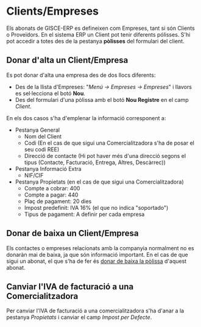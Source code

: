 # Clients/Empreses

Els abonats de GISCE-ERP es defineixen com Empreses, tant si són Clients o Proveïdors.
En el sistema ERP un Client pot tenir diferents pólisses. S'hi pot accedir a totes
des de la pestanya **pòlisses** del formulari del client.

## Donar d'alta un Client/Empresa

Es pot donar d'alta una empresa des de dos llocs diferents:

* Des de la llista d'Empreses: "_Menú → Empreses → Empreses_" i llavors es
  sel·lecciona el botó **Nou**.
* Des del formulari d'una pòlissa amb el botó **Nou Registre** en el camp _Client_.

En els dos casos s'ha d'emplenar la informació corresponent a:

* Pestanya General
  * Nom del Client
  * Codi (En el cas de que sigui una Comercialitzadora s'ha de posar el seu codi REE)
  * Direcció de contacte (Hi pot haver més d'una direcció segons el tipus
    (Contacte, Facturació, Entrega, Altres, Descàrrec))
* Pestanya Informació Extra
  * NIF/CIF
* Pestanya Propietats (en el cas de que sigui una Comercialitzadora)
  * Compte a cobrar: 400
  * Compte a pagar: 440
  * Plaç de pagament: 20 dies
  * Impost predefinit: IVA 16% (el que no indica "soportado")
  * Tipus de pagament: A definir per cada empresa

## Donar de baixa un Client/Empresa

Els contactes o empreses relacionats amb la companyia normalment no es donaràn
mai de baixa, ja que són informació important. En el cas de que sigui un abonat,
el que s'ha de fer és [donar de baixa la pòlissa](polisses#donar-de-baixa-una-polissa)
d'aquest abonat.

## Canviar l'IVA de facturació a una Comercialitzadora

Per canviar l'IVA de facturació a una comercialitzadora s'ha d'anar a la pestanya
_Propietats_ i canviar el camp _Impost per Defecte_.
